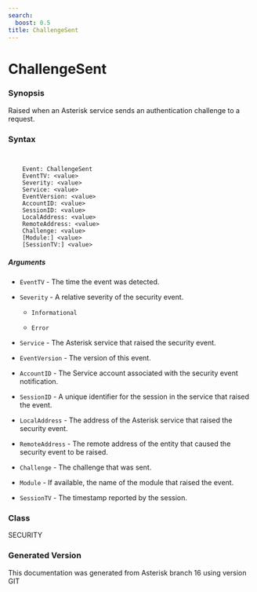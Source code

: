 ```yaml
---
search:
  boost: 0.5
title: ChallengeSent
---
```


# ChallengeSent

### Synopsis

Raised when an Asterisk service sends an authentication challenge to a request.

### Syntax


```


    Event: ChallengeSent
    EventTV: <value>
    Severity: <value>
    Service: <value>
    EventVersion: <value>
    AccountID: <value>
    SessionID: <value>
    LocalAddress: <value>
    RemoteAddress: <value>
    Challenge: <value>
    [Module:] <value>
    [SessionTV:] <value>

```
##### Arguments


* `EventTV` - The time the event was detected.<br>

* `Severity` - A relative severity of the security event.<br>

    * `Informational`

    * `Error`

* `Service` - The Asterisk service that raised the security event.<br>

* `EventVersion` - The version of this event.<br>

* `AccountID` - The Service account associated with the security event notification.<br>

* `SessionID` - A unique identifier for the session in the service that raised the event.<br>

* `LocalAddress` - The address of the Asterisk service that raised the security event.<br>

* `RemoteAddress` - The remote address of the entity that caused the security event to be raised.<br>

* `Challenge` - The challenge that was sent.<br>

* `Module` - If available, the name of the module that raised the event.<br>

* `SessionTV` - The timestamp reported by the session.<br>

### Class

SECURITY

### Generated Version

This documentation was generated from Asterisk branch 16 using version GIT 